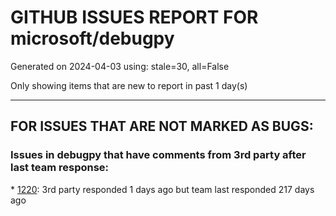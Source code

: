 
# GITHUB ISSUES REPORT FOR microsoft/debugpy


Generated on 2024-04-03 using: stale=30, all=False


Only showing items that are new to report in past 1 day(s)


---

## FOR ISSUES THAT ARE NOT MARKED AS BUGS:


### Issues in debugpy that have comments from 3rd party after last team response:


\* [1220](https://github.com/microsoft/debugpy/issues/1220 "Support attach-to-PID on macOS on ARM"): 3rd party responded 1 days ago but team last responded 217 days ago
